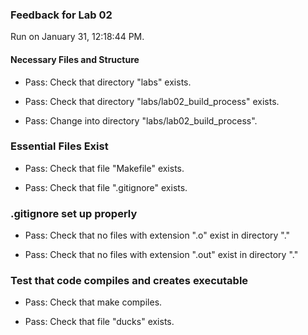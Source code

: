 ### Feedback for Lab 02

Run on January 31, 12:18:44 PM.


#### Necessary Files and Structure

+ Pass: Check that directory "labs" exists.

+ Pass: Check that directory "labs/lab02_build_process" exists.

+ Pass: Change into directory "labs/lab02_build_process".


### Essential Files Exist

+ Pass: Check that file "Makefile" exists.

+ Pass: Check that file ".gitignore" exists.


### .gitignore set up properly

+ Pass: Check that no files with extension ".o" exist in directory "."

+ Pass: Check that no files with extension ".out" exist in directory "."


### Test that code compiles and creates executable

+ Pass: Check that make compiles.



+ Pass: Check that file "ducks" exists.


